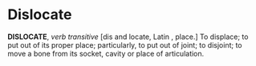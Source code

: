 # Dislocate

**DISLOCATE**, _verb transitive_ \[dis and locate, Latin , place.\] To displace; to put out of its proper place; particularly, to put out of joint; to disjoint; to move a bone from its socket, cavity or place of articulation.